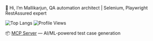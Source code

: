 👋 Hi, I’m Mallikarjun, QA automation architect | Selenium, Playwright RestAssured expert


![Top Langs](https://github-readme-stats.vercel.app/api/top-langs/?username=Mallikarjun-Roddannavar&layout=compact&hide=html)
![Profile Views](https://komarev.com/ghpvc/?username=Mallikarjun-Roddannavar&color=blue&style=flat-square)


📦 [MCP Server](https://github.com/Mallikarjun-Roddannavar/ai-testcase-designer-mcp) — AI/ML-powered test case generation

<!---
Mallikarjunkrs/Mallikarjunkrs is a ✨ special ✨ repository because its `README.md` (this file) appears on your GitHub profile.
You can click the Preview link to take a look at your changes.
--->
